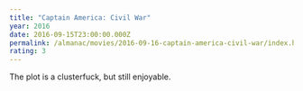 ```yaml
---
title: "Captain America: Civil War"
year: 2016
date: 2016-09-15T23:00:00.000Z
permalink: /almanac/movies/2016-09-16-captain-america-civil-war/index.html
rating: 3
---
```


The plot is a clusterfuck, but still enjoyable.
